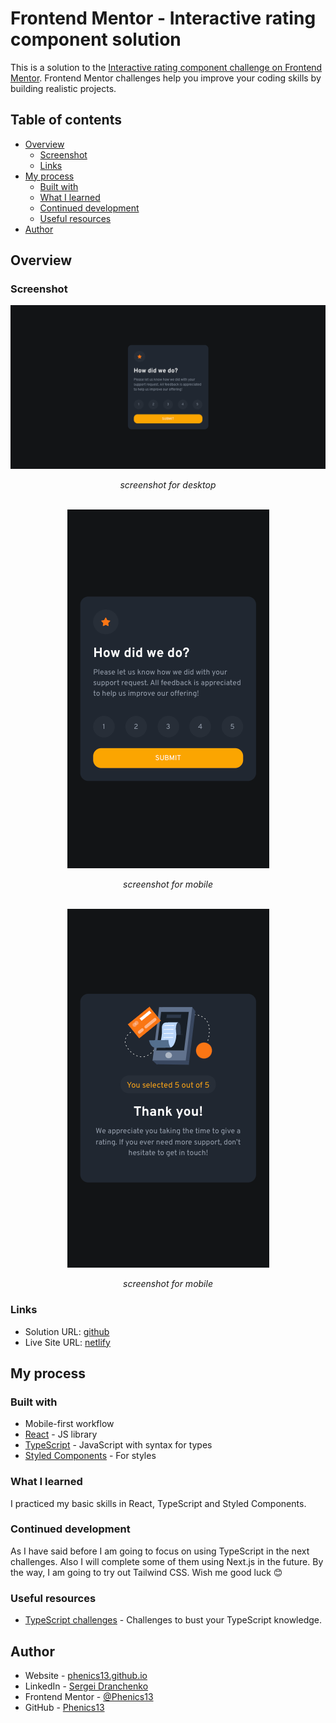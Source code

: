 # Frontend Mentor - Interactive rating component solution

This is a solution to the [Interactive rating component challenge on Frontend Mentor](https://www.frontendmentor.io/challenges/interactive-rating-component-koxpeBUmI). Frontend Mentor challenges help you improve your coding skills by building realistic projects.

## Table of contents

- [Overview](#overview)
  - [Screenshot](#screenshot)
  - [Links](#links)
- [My process](#my-process)
  - [Built with](#built-with)
  - [What I learned](#what-i-learned)
  - [Continued development](#continued-development)
  - [Useful resources](#useful-resources)
- [Author](#author)

## Overview

### Screenshot

<div align="center">
<img src="./solution/Interactive-rating-component-desktop.png" alt="screenshot for desktop"/>
<p><i>screenshot for desktop</i></p>
</div>
<br/>
<div align="center">
<img src="./solution/Interactive-rating-component-mobile.png" alt="screenshot for mobile"/>
<p><i>screenshot for mobile</i></p>
</div>
<br/>
<div align="center">
<img src="./solution/Interactive-rating-component-submit-mobile.png" alt="screenshot for mobile"/>
<p><i>screenshot for mobile</i></p>
</div>

### Links

- Solution URL: [github](https://github.com/Phenics13/frontendmentor-io-interactive-rating-component)
- Live Site URL: [netlify](https://idyllic-fox-e49ba7.netlify.app/)

## My process

### Built with

- Mobile-first workflow
- [React](https://reactjs.org/) - JS library
- [TypeScript](https://www.typescriptlang.org/) - JavaScript with syntax for types
- [Styled Components](https://styled-components.com/) - For styles

### What I learned

I practiced my basic skills in React, TypeScript and Styled Components.

### Continued development

As I have said before I am going to focus on using TypeScript in the next challenges. Also I will complete some of them using Next.js in the future. By the way, I am going to try out Tailwind CSS. Wish me good luck 😊

### Useful resources

- [TypeScript challenges](https://github.com/type-challenges/type-challenges) - Challenges to bust your TypeScript knowledge.

## Author

- Website - [phenics13.github.io](https://phenics13.github.io/)
- LinkedIn - [Sergei Dranchenko](https://www.linkedin.com/in/sergei-dranchenko-93b800262/)
- Frontend Mentor - [@Phenics13](https://www.frontendmentor.io/profile/Phenics13)
- GitHub - [Phenics13](https://github.com/Phenics13)
